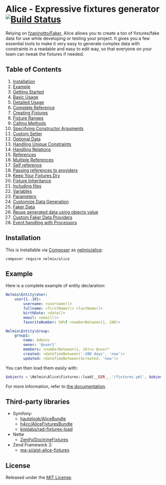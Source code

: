 Alice - Expressive fixtures generator [![Build Status](https://travis-ci.org/nelmio/alice.svg?branch=2.x)](https://travis-ci.org/nelmio/alice)
=====================================

Relying on [fzaninotto/Faker](https://github.com/fzaninotto/Faker), Alice
allows you to create a ton of fixtures/fake data for use while developing
or testing your project. It gives you a few essential tools to make it
very easy to generate complex data with constraints in a readable and easy
to edit way, so that everyone on your team can tweak the fixtures if needed.


## Table of Contents

1. [Installation](#installation)
1. [Example](#example)
1. [Getting Started](doc/getting-started.md)
  1. [Basic Usage](doc/getting-started.md#basic-usage)
  2. [Detailed Usage](doc/getting-started.md#detailed-usage)
1. [Complete Reference](doc/complete-reference.md)
  3. [Creating Fixtures](doc/complete-reference.md#creating-fixtures)
  4. [Fixture Ranges](doc/complete-reference.md#fixture-ranges)
  1. [Calling Methods](doc/complete-reference.md#calling-methods)
  1. [Specifying Constructor Arguments](doc/complete-reference.md#specifying-constructor-arguments)
  1. [Custom Setter](doc/complete-reference.md#custom-setter)
  1. [Optional Data](doc/complete-reference.md#optional-data)
  1. [Handling Unique Constraints](doc/complete-reference.md#handling-unique-constraints)
1. [Handling Relations](doc/relations-handling.md)
  1. [References](doc/relations-handling.md#references)
  2. [Multiple References](doc/relations-handling.md#multiple-references)
  3. [Self reference](doc/relations-handling.md#self-reference)
  4. [Passing references to providers](doc/relations-handling.md#passing-references-to-providers)
1. [Keep Your Fixtures Dry](doc/fixtures-refactoring.md)
  1. [Fixture Inheritance](doc/fixtures-refactoring.md#fixture-inheritance)
  2. [Including files](doc/fixtures-refactoring.md#including-files)
  3. [Variables](doc/fixtures-refactoring.md#variables)
  4. [Parameters](doc/fixtures-refactoring.md#parameters)
1. [Customize Data Generation](doc/customizing-data-generation.md)
  1. [Faker Data](doc/customizing-data-generation.md#faker-data)
  2. [Reuse generated data using objects value](doc/customizing-data-generation.md#reuse-generated-data-using-objects-value) 
  3. [Custom Faker Data Providers](doc/customizing-data-generation.md#custom-faker-data-providers)
20. [Event handling with Processors](doc/processors.md)


## Installation

This is installable via [Composer](https://getcomposer.org/) as [nelmio/alice](https://packagist.org/packages/nelmio/alice):

    composer require nelmio/alice


## Example

Here is a complete example of entity declaration:

```yaml
Nelmio\Entity\User:
    user{1..10}:
        username: <username()>
        fullname: <firstName()> <lastName()>
        birthDate: <date()>
        email: <email()>
        favoriteNumber: 50%? <numberBetween(1, 200)>

Nelmio\Entity\Group:
    group1:
        name: Admins
        owner: '@user1'
        members: <numberBetween(1, 10)>x @user*
        created: <dateTimeBetween('-200 days', 'now')>
        updated: <dateTimeBetween($created, 'now')>
```

You can then load them easily with:

```php
$objects = \Nelmio\Alice\Fixtures::load(__DIR__.'/fixtures.yml', $objectManager);
```

For more information, refer to [the documentation](#table-of-contents).


## Third-party libraries

* Symfony:
  * [hautelook/AliceBundle](https://github.com/hautelook/AliceBundle)
  * [h4cc/AliceFixturesBundle](https://github.com/h4cc/AliceFixturesBundle)
  * [knplabs/rad-fixtures-load](https://github.com/KnpLabs/rad-fixtures-load)
* Nette
  * [Zenify/DoctrineFixtures](https://github.com/Zenify/DoctrineFixtures)
* Zend Framework 2:
  * [ma-si/aist-alice-fixtures](https://github.com/ma-si/aist-alice-fixtures)


## License

Released under the [MIT License](LICENSE).
